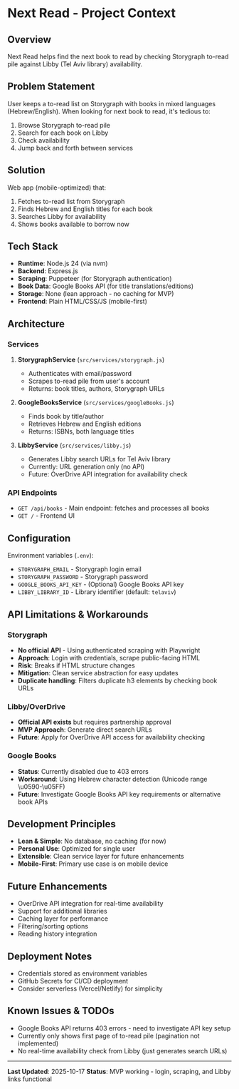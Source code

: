 # Next Read - Project Context

## Overview
Next Read helps find the next book to read by checking Storygraph to-read pile against Libby (Tel Aviv library) availability.

## Problem Statement
User keeps a to-read list on Storygraph with books in mixed languages (Hebrew/English). When looking for next book to read, it's tedious to:
1. Browse Storygraph to-read pile
2. Search for each book on Libby
3. Check availability
4. Jump back and forth between services

## Solution
Web app (mobile-optimized) that:
1. Fetches to-read list from Storygraph
2. Finds Hebrew and English titles for each book
3. Searches Libby for availability
4. Shows books available to borrow now

## Tech Stack
- **Runtime**: Node.js 24 (via nvm)
- **Backend**: Express.js
- **Scraping**: Puppeteer (for Storygraph authentication)
- **Book Data**: Google Books API (for title translations/editions)
- **Storage**: None (lean approach - no caching for MVP)
- **Frontend**: Plain HTML/CSS/JS (mobile-first)

## Architecture

### Services
1. **StorygraphService** (`src/services/storygraph.js`)
   - Authenticates with email/password
   - Scrapes to-read pile from user's account
   - Returns: book titles, authors, Storygraph URLs

2. **GoogleBooksService** (`src/services/googleBooks.js`)
   - Finds book by title/author
   - Retrieves Hebrew and English editions
   - Returns: ISBNs, both language titles

3. **LibbyService** (`src/services/libby.js`)
   - Generates Libby search URLs for Tel Aviv library
   - Currently: URL generation only (no API)
   - Future: OverDrive API integration for availability check

### API Endpoints
- `GET /api/books` - Main endpoint: fetches and processes all books
- `GET /` - Frontend UI

## Configuration
Environment variables (`.env`):
- `STORYGRAPH_EMAIL` - Storygraph login email
- `STORYGRAPH_PASSWORD` - Storygraph password
- `GOOGLE_BOOKS_API_KEY` - (Optional) Google Books API key
- `LIBBY_LIBRARY_ID` - Library identifier (default: `telaviv`)

## API Limitations & Workarounds

### Storygraph
- **No official API** - Using authenticated scraping with Playwright
- **Approach**: Login with credentials, scrape public-facing HTML
- **Risk**: Breaks if HTML structure changes
- **Mitigation**: Clean service abstraction for easy updates
- **Duplicate handling**: Filters duplicate h3 elements by checking book URLs

### Libby/OverDrive
- **Official API exists** but requires partnership approval
- **MVP Approach**: Generate direct search URLs
- **Future**: Apply for OverDrive API access for availability checking

### Google Books
- **Status**: Currently disabled due to 403 errors
- **Workaround**: Using Hebrew character detection (Unicode range \u0590-\u05FF)
- **Future**: Investigate Google Books API key requirements or alternative book APIs

## Development Principles
- **Lean & Simple**: No database, no caching (for now)
- **Personal Use**: Optimized for single user
- **Extensible**: Clean service layer for future enhancements
- **Mobile-First**: Primary use case is on mobile device

## Future Enhancements
- OverDrive API integration for real-time availability
- Support for additional libraries
- Caching layer for performance
- Filtering/sorting options
- Reading history integration

## Deployment Notes
- Credentials stored as environment variables
- GitHub Secrets for CI/CD deployment
- Consider serverless (Vercel/Netlify) for simplicity

## Known Issues & TODOs
- Google Books API returns 403 errors - need to investigate API key setup
- Currently only shows first page of to-read pile (pagination not implemented)
- No real-time availability check from Libby (just generates search URLs)

---
**Last Updated**: 2025-10-17
**Status**: MVP working - login, scraping, and Libby links functional
